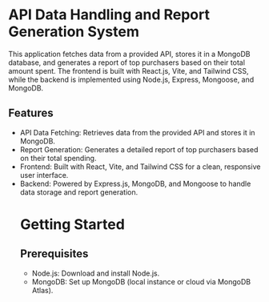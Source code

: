 # API Data Handling and Report Generation System

This application fetches data from a provided API, stores it in a MongoDB database, and generates a report of top purchasers based on their total amount spent. The frontend is built with React.js, Vite, and Tailwind CSS, while the backend is implemented using Node.js, Express, Mongoose, and MongoDB.

## Features

- API Data Fetching: Retrieves data from the provided API and stores it in MongoDB.
- Report Generation: Generates a detailed report of top purchasers based on their total spending.
- Frontend: Built with React, Vite, and Tailwind CSS for a clean, responsive user interface.
- Backend: Powered by Express.js, MongoDB, and Mongoose to handle data storage and report generation.
  # Getting Started
  ## Prerequisites
  - Node.js: Download and install Node.js.
  - MongoDB: Set up MongoDB (local instance or cloud via MongoDB Atlas).
